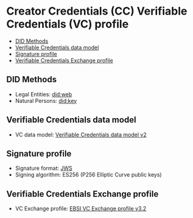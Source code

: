 # Creator Credentials (CC) Verifiable Credentials (VC) profile <!-- omit in toc -->

- [DID Methods](#did-methods)
- [Verifiable Credentials data model](#verifiable-credentials-data-model)
- [Signature profile](#signature-profile)
- [Verifiable Credentials Exchange profile](#verifiable-credentials-exchange-profile)

## DID Methods

- Legal Entities: [did:web](https://w3c-ccg.github.io/did-method-web/)
- Natural Persons: [did:key](https://hub.ebsi.eu/vc-framework/did/did-methods/natural-person)

## Verifiable Credentials data model

- VC data model: [Verifiable Credentials data model v2](https://w3c.github.io/vc-data-model/)

## Signature profile

- Signature format: [JWS](https://hub.ebsi.eu/vc-framework/dades)
- Signing algorithm: ES256 (P256 Elliptic Curve public keys)

## Verifiable Credentials Exchange profile

- VC Exchange profile: [EBSI VC Exchange profile v3.2](https://hub.ebsi.eu/conformance/build-solutions/holder-wallet-functional-flows)
